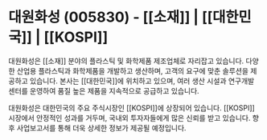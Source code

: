 # 대원화성 (005830) - [[소재]] | [[대한민국]] | [[KOSPI]]

대원화성은 [[소재]] 분야의 플라스틱 및 화학제품 제조업체로 자리잡고 있습니다. 다양한 산업용 플라스틱과 화학제품을 개발하고 생산하며, 고객의 요구에 맞춘 솔루션을 제공하고 있습니다. 본사는 [[대한민국]]에 위치하고 있으며, 여러 생산 시설과 연구개발 센터를 운영하여 품질 높은 제품을 지속적으로 공급하고 있습니다.

대원화성은 대한민국의 주요 주식시장인 [[KOSPI]]에 상장되어 있습니다. [[KOSPI]] 시장에서 안정적인 성과를 거두며, 국내외 투자자들에게 많은 신뢰를 받고 있습니다. 향후 사업보고서를 통해 더욱 상세한 정보가 제공될 예정입니다.
